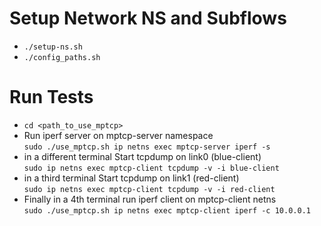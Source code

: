 # Setup Network NS and Subflows
 - `./setup-ns.sh`
 - `./config_paths.sh`

# Run Tests
 - `cd <path_to_use_mptcp>`
 - Run iperf server on mptcp-server namespace<br>
   `sudo ./use_mptcp.sh ip netns exec mptcp-server iperf -s`
 - in a different terminal Start tcpdump on link0 (blue-client) <br>
   `sudo ip netns exec mptcp-client tcpdump -v -i blue-client`
 - in a third terminal Start tcpdump on link1 (red-client) <br>
   `sudo ip netns exec mptcp-client tcpdump -v -i red-client`
 - Finally in a 4th terminal run iperf client on mptcp-client netns <br>
   `sudo ./use_mptcp.sh ip netns exec mptcp-client iperf -c 10.0.0.1`
   

